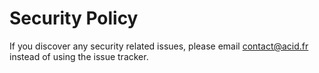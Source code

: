 # Security Policy

If you discover any security related issues, please email contact@acid.fr instead of using the issue tracker.
